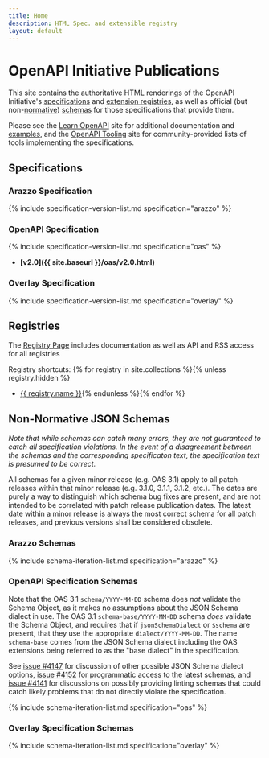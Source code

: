 ```yaml
---
title: Home
description: HTML Spec. and extensible registry
layout: default
---
```


# OpenAPI Initiative Publications

This site contains the authoritative HTML renderings of the OpenAPI Initiative's [specifications](#specifications) and [extension registries](#registries), as well as official (but non-[normative](https://en.wikipedia.org/wiki/Normativity#Standards_documents)) [schemas](#non-normative-json-schemas) for those specifications that provide them.

Please see the [Learn OpenAPI](https://learn.openapis.org) site for additional documentation and [examples](https://learn.openapis.org/examples/), and the [OpenAPI Tooling](https://tools.openapis.org/) site for community-provided lists of tools implementing the specifications.

## Specifications

### Arazzo Specification

{% include specification-version-list.md specification="arazzo" %}

### OpenAPI Specification

{% include specification-version-list.md specification="oas" %}
* **[v2.0]({{ site.baseurl }}/oas/v2.0.html)**

### Overlay Specification

{% include specification-version-list.md specification="overlay" %}

## Registries

The [Registry Page](./registry/index.html) includes documentation as well as API and RSS access for all registries

Registry shortcuts:
{% for registry in site.collections %}{% unless registry.hidden %}
* <a href="registry/{{ registry.slug }}">{{ registry.name }}</a>{% endunless %}{% endfor %}

## Non-Normative JSON Schemas

_Note that while schemas can catch many errors, they are not guaranteed to catch all specification violations.  In the event of a disagreement between the schemas and the corresponding specificaton text, the specification text is presumed to be correct._

All schemas for a given minor release (e.g. OAS 3.1) apply to all patch releases within that minor release (e.g. 3.1.0, 3.1.1, 3.1.2, etc.).  The dates are purely a way to distinguish which schema bug fixes are present, and are not intended to be correlated with patch release publication dates.  The latest date within a minor release is always the most correct schema for all patch releases, and previous versions shall be considered obsolete.

### Arazzo Schemas

{% include schema-iteration-list.md specification="arazzo" %}

### OpenAPI Specification Schemas

Note that the OAS 3.1 `schema/YYYY-MM-DD` schema does _not_ validate the Schema Object, as it makes no assumptions about the JSON Schema dialect in use.  The OAS 3.1 `schema-base/YYYY-MM-DD` schema _does_ validate the Schema Object, and requires that if `jsonSchemaDialect` or `$schema` are present, that they use the appropriate `dialect/YYYY-MM-DD`.  The name `schema-base` comes from the JSON Schema dialect including the OAS extensions being referred to as the "base dialect" in the specification.

See [issue #4147](https://github.com/OAI/OpenAPI-Specification/issues/4147) for discussion of other possible JSON Schema dialect options, [issue #4152](https://github.com/OAI/OpenAPI-Specification/issues/4152) for programmatic access to the latest schemas, and [issue #4141](https://github.com/OAI/OpenAPI-Specification/issues/4141) for discussions on possibly providing linting schemas that could catch likely problems that do not directly violate the specification.

{% include schema-iteration-list.md specification="oas" %}

### Overlay Specification Schemas

{% include schema-iteration-list.md specification="overlay" %}
